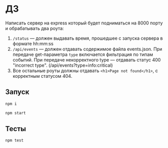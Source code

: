 # ДЗ

Написать сервер на express который будет подниматься на 8000 порту и обрабатывать два роута:
1. `/status` — должен выдавать время, прошедшее с запуска сервера в формате hh:mm:ss
2. `/api/events` — должен отдавать содержимое файла events.json. При передаче get-параметра `type` включается фильтрация по типам событий. При передаче некорректного type — отдавать статус 400 "incorrect type". (/api/events?type=info:critical)
3. Все остальные роуты должны отдавать `<h1>Page not found</h1>`, с корректным статусом 404.

## Запуск

```bash
npm i

npm start
```

## Тесты

```bash
npm test
```
